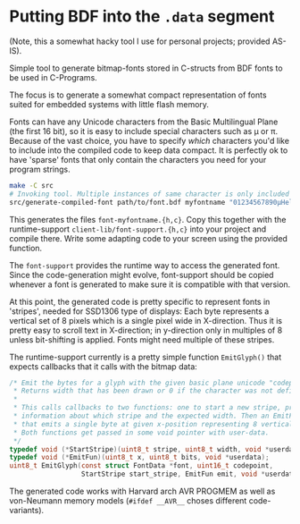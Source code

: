 Putting BDF into the `.data` segment
====================================

(Note, this a somewhat hacky tool I use for personal projects; provided AS-IS).

Simple tool to generate bitmap-fonts stored in C-structs from BDF fonts to be
used in C-Programs.

The focus is to generate a somewhat compact representation of fonts suited
for embedded systems with little flash memory.

Fonts can have any Unicode characters from the Basic Multilingual Plane (the
first 16 bit), so it is easy to include special characters such as μ or π.
Because of the vast choice, you have to specify _which_ characters you'd like
to include into the compiled code to keep data compact. It is perfectly
ok to have 'sparse' fonts that only contain the characters you need for
your program strings.

```bash
make -C src
# Invoking tool. Multiple instances of same character is only included once.
src/generate-compiled-font path/to/font.bdf myfontname "01234567890μHelloWorld"
```

This generates the files `font-myfontname.{h,c}`. Copy this together with
the runtime-support `client-lib/font-support.{h,c}` into your project and
compile there. Write some adapting code to your screen using the provided
function.

The `font-support` provides the runtime way to access the generated font.
Since the code-generation might evolve, font-support should be copied whenever
a font is generated to make sure it is compatible with that version.

At this point, the generated code is pretty specific to represent fonts in
'stripes', needed for SSD1306 type of displays: Each byte represents a vertical
set of 8 pixels which is a single pixel wide in X-direction. Thus it is pretty
easy to scroll text in X-direction; in y-direction only in
multiples of 8 unless bit-shifting is applied.
Fonts might need multiple of these stripes.

The runtime-support currently is a pretty simple function `EmitGlyph()` that
expects callbacks that it calls with the bitmap data:

```c
/* Emit the bytes for a glyph with the given basic plane unicode "codepoint"
 * Returns width that has been drawn or 0 if the character was not defined.
 *
 * This calls callbacks to two functions: one to start a new stripe, providing
 * information about which stripe and the expected width. Then an EmitFun() call
 * that emits a single byte at given x-position representing 8 vertical pixels.
 * Both functions get passed in some void pointer with user-data.
 */
typedef void (*StartStripe)(uint8_t stripe, uint8_t width, void *userdata);
typedef void (*EmitFun)(uint8_t x, uint8_t bits, void *userdata);
uint8_t EmitGlyph(const struct FontData *font, uint16_t codepoint,
                  StartStripe start_stripe, EmitFun emit, void *userdata);
```

The generated code works with Harvard arch AVR PROGMEM as well as von-Neumann
memory models (`#ifdef __AVR__` choses different code-variants).